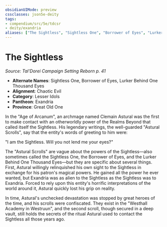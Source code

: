 ```yaml
---
obsidianUIMode: preview
cssclasses: json5e-deity
tags:
- compendium/src/5e/tdcsr
- deity/exandria
aliases: ["The Sightless", "Sightless One", "Borrower of Eyes", "Lurker Behind One Thousand Eyes"]
---
```

# The Sightless
*Source: Tal'Dorei Campaign Setting Reborn p. 41* 

- **Alternate Names**: Sightless One, Borrower of Eyes, Lurker Behind One Thousand Eyes
- **Alignment**: Chaotic Evil
- **Category**: Lesser Idols
- **Pantheon**: Exandria
- **Province**: Great Old One

In the "Age of Arcanum", an archmage named Clemain Astural was the first to make contact with an otherworldly power of the Realms Beyond that called itself the Sightless. His legendary writings, the well-guarded "Astural Scrolls", say that the entity's words of greeting to him were:

"I am the Sightless. Will you not lend me your eyes?"

The "Astural Scrolls" are vague about the powers of the Sightless—also sometimes called the Sightless One, the Borrower of Eyes, and the Lurker Behind One Thousand Eyes—but they are specific about several things. First, Astural willingly relinquished his own sight to the Sightless in exchange for his patron's magical powers. He gained all the power he ever wanted, but Exandria was as alien to the Sightless as the Sightless was to Exandria. Forced to rely upon this entity's horrific interpretations of the world around it, Astural quickly lost his grip on reality.

In time, Astural's unchecked devastation was stopped by great heroes of the time, and his scrolls were confiscated. They exist in the "Westhall Academy in Westruun", and the second scroll, though secured in a deep vault, still holds the secrets of the ritual Astural used to contact the Sightless all those years ago.